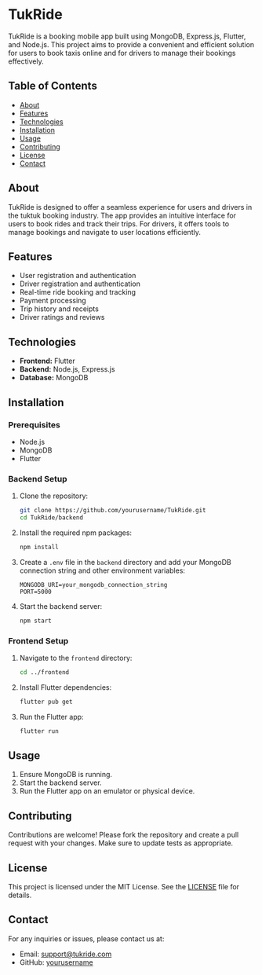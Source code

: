 # TukRide

TukRide is a booking mobile app built using MongoDB, Express.js, Flutter, and Node.js. This project aims to provide a convenient and efficient solution for users to book taxis online and for drivers to manage their bookings effectively.

## Table of Contents

- [About](#about)
- [Features](#features)
- [Technologies](#technologies)
- [Installation](#installation)
- [Usage](#usage)
- [Contributing](#contributing)
- [License](#license)
- [Contact](#contact)

## About

TukRide is designed to offer a seamless experience for users and drivers in the tuktuk booking industry. The app provides an intuitive interface for users to book rides and track their trips. For drivers, it offers tools to manage bookings and navigate to user locations efficiently.

## Features

- User registration and authentication
- Driver registration and authentication
- Real-time ride booking and tracking
- Payment processing
- Trip history and receipts
- Driver ratings and reviews

## Technologies

- **Frontend:** Flutter
- **Backend:** Node.js, Express.js
- **Database:** MongoDB

## Installation

### Prerequisites

- Node.js
- MongoDB
- Flutter

### Backend Setup

1. Clone the repository:

    ```bash
    git clone https://github.com/yourusername/TukRide.git
    cd TukRide/backend
    ```

2. Install the required npm packages:

    ```bash
    npm install
    ```

3. Create a `.env` file in the `backend` directory and add your MongoDB connection string and other environment variables:

    ```env
    MONGODB_URI=your_mongodb_connection_string
    PORT=5000
    ```

4. Start the backend server:

    ```bash
    npm start
    ```

### Frontend Setup

1. Navigate to the `frontend` directory:

    ```bash
    cd ../frontend
    ```

2. Install Flutter dependencies:

    ```bash
    flutter pub get
    ```

3. Run the Flutter app:

    ```bash
    flutter run
    ```

## Usage

1. Ensure MongoDB is running.
2. Start the backend server.
3. Run the Flutter app on an emulator or physical device.

## Contributing

Contributions are welcome! Please fork the repository and create a pull request with your changes. Make sure to update tests as appropriate.

## License

This project is licensed under the MIT License. See the [LICENSE](LICENSE) file for details.

## Contact

For any inquiries or issues, please contact us at:

- Email: support@tukride.com
- GitHub: [yourusername](https://github.com/yourusername)

